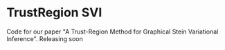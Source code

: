 # TrustRegion SVI
Code for our paper "A Trust-Region Method for Graphical Stein Variational Inference". Releasing soon
